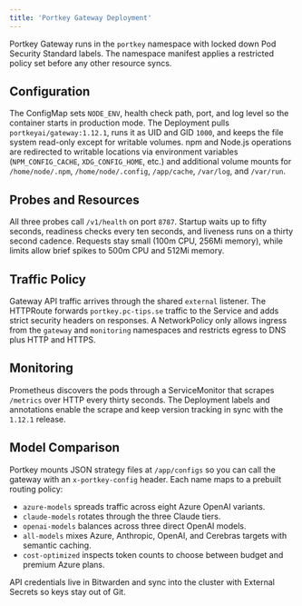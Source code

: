 ```yaml
---
title: 'Portkey Gateway Deployment'
---
```


Portkey Gateway runs in the `portkey` namespace with locked down Pod Security Standard labels. The namespace manifest applies a
restricted policy set before any other resource syncs.

## Configuration

The ConfigMap sets `NODE_ENV`, health check path, port, and log level so the container starts in production mode. The Deployment
pulls `portkeyai/gateway:1.12.1`, runs it as UID and GID `1000`, and keeps the file system read-only except for writable
volumes. npm and Node.js operations are redirected to writable locations via environment variables (`NPM_CONFIG_CACHE`,
`XDG_CONFIG_HOME`, etc.) and additional volume mounts for `/home/node/.npm`, `/home/node/.config`, `/app/cache`, `/var/log`,
and `/var/run`.

## Probes and Resources

All three probes call `/v1/health` on port `8787`. Startup waits up to fifty seconds, readiness checks every ten seconds, and
liveness runs on a thirty second cadence. Requests stay small (100m CPU, 256Mi memory), while limits allow brief spikes to 500m
CPU and 512Mi memory.

## Traffic Policy

Gateway API traffic arrives through the shared `external` listener. The HTTPRoute forwards `portkey.pc-tips.se` traffic to the
Service and adds strict security headers on responses. A NetworkPolicy only allows ingress from the `gateway` and `monitoring`
namespaces and restricts egress to DNS plus HTTP and HTTPS.

## Monitoring

Prometheus discovers the pods through a ServiceMonitor that scrapes `/metrics` over HTTP every thirty seconds. The Deployment
labels and annotations enable the scrape and keep version tracking in sync with the `1.12.1` release.

## Model Comparison

Portkey mounts JSON strategy files at `/app/configs` so you can call the gateway with an `x-portkey-config` header. Each name
maps to a prebuilt routing policy:

- `azure-models` spreads traffic across eight Azure OpenAI variants.
- `claude-models` rotates through the three Claude tiers.
- `openai-models` balances across three direct OpenAI models.
- `all-models` mixes Azure, Anthropic, OpenAI, and Cerebras targets with semantic caching.
- `cost-optimized` inspects token counts to choose between budget and premium Azure plans.

API credentials live in Bitwarden and sync into the cluster with External Secrets so keys stay out of Git.
